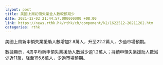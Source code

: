 ```yaml
---
layout: post
title: 美國上周初領失業金人數較預期少
date: 2021-12-02 21:44:57.000000000 +08:00
link: https://news.rthk.hk/rthk/ch/component/k2/1622512-20211202.htm
categories: rthk
---
```


美國上周新申領失業援助人數增加2.8萬人，升至22.2萬人，少過市場預期。

數據顯示，4周平均新申領失業援助人數減少逾1.2萬人；持續申領失業援助人數減少近11萬，降至195.6萬人，少過市場預期。
